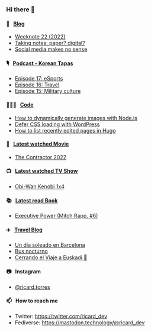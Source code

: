 ### Hi there 👋

#### 📝 &nbsp;&nbsp;[Blog](https://ricard.blog)

- [Weeknote 22 (2022)](https://ricard.blog/weeknote/week-22-2022/)
- [Taking notes: paper? digital?](https://ricard.blog/other/taking-notes-paper-digital/)
- [Social media makes no sense](https://ricard.blog/rant/social-media-makes-no-sense/)

#### 🎙 &nbsp;&nbsp;[Podcast - Korean Tapas](https://koreantapas.show/)

- [Episode 17: eSports](https://anchor.fm/korean-tapas/episodes/Episode-17-eSports-e1jhhb6)
- [Episode 16: Travel](https://anchor.fm/korean-tapas/episodes/Episode-16-Travel-e1iij17)
- [Episode 15: Military culture](https://anchor.fm/korean-tapas/episodes/Episode-15-Military-culture-e1htoif)

#### 👨🏻‍💻 &nbsp;&nbsp;[Code](https://ricard.dev)

- [How to dynamically generate images with Node.js](https://ricard.dev/how-to-dynamically-generate-images-with-node-js/)
- [Defer CSS loading with WordPress](https://ricard.dev/defer-css-loading-with-wordpress/)
- [How to list recently edited pages in Hugo](https://ricard.dev/how-to-list-recently-edited-pages-in-hugo/)

#### 🍿 &nbsp;&nbsp;[Latest watched Movie](https://quicoto.github.io/reviews/movies/)

- [The Contractor 2022](https://quicoto.github.io/reviews/movies/the-contractor-2022/)

#### 📺 &nbsp;&nbsp;[Latest watched TV Show](https://quicoto.github.io/reviews/tv-shows)

- [Obi-Wan Kenobi 1x4](https://quicoto.github.io/reviews/tv-shows/obi-wan-kenobi/1x4/)

#### 📚 &nbsp;&nbsp;[Latest read Book](https://ricard.blog/books/)

- [Executive Power (Mitch Rapp, #6)](https://www.goodreads.com/review/show/4644996172?utm_medium=api&amp;utm_source=rss)

#### ✈️ &nbsp;&nbsp;[Travel Blog](https://www.quicoto.com/)

- [Un día soleado en Barcelona](https://www.quicoto.com/un-dia-soleado-en-barcelona/)
- [Bus nocturno](https://www.quicoto.com/bus-nocturno/)
- [Cerrando el Viaje a Euskadi 👋](https://www.quicoto.com/cerrando-el-viaje-a-euskadi/)

#### 📷 &nbsp;&nbsp;Instagram
- [@ricard.torres](https://www.instagram.com/ricard.torres/)

#### 📫 &nbsp;&nbsp;How to reach me

- Twitter: https://twitter.com/ricard_dev
- Fediverse: https://mastodon.technology/@ricard_dev
